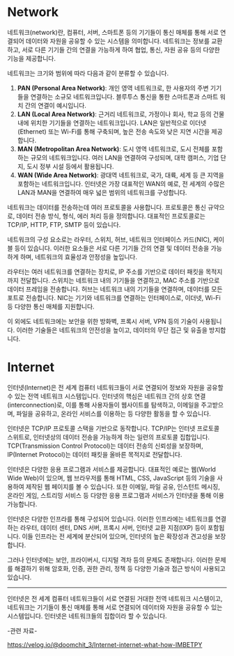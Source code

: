<h1>Network</h1>
네트워크(network)란, 컴퓨터, 서버, 스마트폰 등의 기기들이 통신 매체를 통해 서로 연결되어 데이터와 자원을 공유할 수 있는 시스템을 의미합니다. 네트워크는 정보를 교환하고, 서로 다른 기기들 간의 연결을 가능하게 하여 협업, 통신, 자원 공유 등의 다양한 기능을 제공합니다.

네트워크는 크기와 범위에 따라 다음과 같이 분류할 수 있습니다.

1. **PAN (Personal Area Network)**: 개인 영역 네트워크로, 한 사용자의 주변 기기들을 연결하는 소규모 네트워크입니다. 블루투스 통신을 통한 스마트폰과 스마트 워치 간의 연결이 예시입니다.
2. **LAN (Local Area Network)**: 근거리 네트워크로, 가정이나 회사, 학교 등의 건물 내에 위치한 기기들을 연결하는 네트워크입니다. LAN은 일반적으로 이더넷(Ethernet) 또는 Wi-Fi를 통해 구축되며, 높은 전송 속도와 낮은 지연 시간을 제공합니다.
3. **MAN (Metropolitan Area Network)**: 도시 영역 네트워크로, 도시 전체를 포함하는 규모의 네트워크입니다. 여러 LAN을 연결하여 구성되며, 대학 캠퍼스, 기업 단지, 도시 정부 시설 등에서 활용됩니다.
4. **WAN (Wide Area Network)**: 광대역 네트워크로, 국가, 대륙, 세계 등 큰 지역을 포함하는 네트워크입니다. 인터넷은 가장 대표적인 WAN의 예로, 전 세계의 수많은 LAN과 MAN을 연결하여 매우 넓은 범위의 네트워크를 구성합니다.

네트워크는 데이터를 전송하는데 여러 프로토콜을 사용합니다. 프로토콜은 통신 규약으로, 데이터 전송 방식, 형식, 에러 처리 등을 정의합니다. 대표적인 프로토콜로는 TCP/IP, HTTP, FTP, SMTP 등이 있습니다.

네트워크의 구성 요소로는 라우터, 스위치, 허브, 네트워크 인터페이스 카드(NIC), 케이블 등이 있습니다. 이러한 요소들은 서로 다른 기기들 간의 연결 및 데이터 전송을 가능하게 하며, 네트워크의 효율성과 안정성을 높입니다.

라우터는 여러 네트워크를 연결하는 장치로, IP 주소를 기반으로 데이터 패킷을 목적지까지 전달합니다. 스위치는 네트워크 내의 기기들을 연결하고, MAC 주소를 기반으로 데이터 프레임을 전송합니다. 허브는 네트워크 내의 기기들을 연결하며, 데이터를 모든 포트로 전송합니다. NIC는 기기와 네트워크를 연결하는 인터페이스로, 이더넷, Wi-Fi 등 다양한 통신 매체를 지원합니다.

이 외에도 네트워크에는 보안을 위한 방화벽, 프록시 서버, VPN 등의 기술이 사용됩니다. 이러한 기술들은 네트워크의 안전성을 높이고, 데이터의 무단 접근 및 유출을 방지합니다.
<h1>Internet</h1>
인터넷(Internet)은 전 세계 컴퓨터 네트워크들이 서로 연결되어 정보와 자원을 공유할 수 있는 전역 네트워크 시스템입니다. 인터넷의 핵심은 네트워크 간의 상호 연결(interconnection)로, 이를 통해 사용자들이 웹사이트를 탐색하고, 이메일을 주고받으며, 파일을 공유하고, 온라인 서비스를 이용하는 등 다양한 활동을 할 수 있습니다.

인터넷은 TCP/IP 프로토콜 스택을 기반으로 동작합니다. TCP/IP는 인터넷 프로토콜 스위트로, 인터넷상의 데이터 전송을 가능하게 하는 일련의 프로토콜 집합입니다. TCP(Transmission Control Protocol)는 데이터 전송의 신뢰성을 보장하며, IP(Internet Protocol)는 데이터 패킷을 올바른 목적지로 전달합니다.

인터넷은 다양한 응용 프로그램과 서비스를 제공합니다. 대표적인 예로는 웹(World Wide Web)이 있으며, 웹 브라우저를 통해 HTML, CSS, JavaScript 등의 기술을 사용하여 제작된 웹 페이지를 볼 수 있습니다. 또한 이메일, 파일 공유, 인스턴트 메시징, 온라인 게임, 스트리밍 서비스 등 다양한 응용 프로그램과 서비스가 인터넷을 통해 이용 가능합니다.

인터넷은 다양한 인프라를 통해 구성되어 있습니다. 이러한 인프라에는 네트워크를 연결하는 라우터, 데이터 센터, DNS 서버, 프록시 서버, 인터넷 교환 지점(IXP) 등이 포함됩니다. 이들 인프라는 전 세계에 분산되어 있으며, 인터넷의 높은 확장성과 견고성을 보장합니다.

그러나 인터넷에는 보안, 프라이버시, 디지털 격차 등의 문제도 존재합니다. 이러한 문제를 해결하기 위해 암호화, 인증, 권한 관리, 정책 등 다양한 기술과 접근 방식이 사용되고 있습니다.

<hr>

인터넷은 전 세계 컴퓨터 네트워크들이 서로 연결된 거대한 전역 네트워크 시스템이고, 네트워크는 기기들이 통신 매체를 통해 서로 연결되어 데이터와 자원을 공유할 수 있는 시스템입니다. 인터넷은 네트워크들의 집합이라 할 수 있습니다.

-관련 자료-

https://velog.io/@doomchit_3/Internet-internet-what-how-IMBETPY
